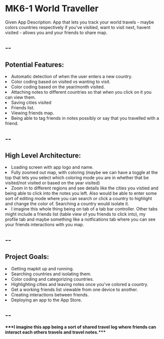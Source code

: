 <h1>MK6-1 World Traveller</h1>
Given App Description: App that lets you track your world travels - maybe colors countries respectively if you've visitied, want to visit next, havent visited - allows you and your friends to share map. 
<h2>--</h2>
<h2>Potential Features:</h2>
    <li>Automatic detection of when the user enters a new country.</li>
    <li>Color coding based on visited vs wanting to visit.</li>
    <li>Color coding based on the year/month visited.</li>
    <li>Attaching notes to different countries so that when you click on it you can view them.</li>
    <li>Saving cities visited</li>
    <li>Friends list.</li>
    <li>Viewing friends map.</li>
    <li>Being able to tag friends in notes possibly or say that you travelled with a friend.</li>
<h2>--</h2>
<h2>High Level Architecture:</h2>
    <li>Loading screen with app logo and name.</li>
    <li>Fully zoomed out map, with coloring (maybe we can have a toggle at the top that lets you select which coloring mode you are in whether that be visited/not visited or based on the year visited)</li>
    <li>Zoom in to different regions and see details like the cities you vistied and being able to click into the notes you left. Also would be able to enter some sort of editing mode where you can search or click a country to highlight and change the color of. Searching a country would isolate it.</li>
    <li>I imagine this whole thing being on tab of a tab bar controller. Other tabs might include a friends list (table view of you friends to click into), my profile tab and maybe something like a notfications tab where you can see your friends interactions with you map.</li>
<h2>--</h2>
<h2>Project Goals:</h2>
    <li>Getting mapkit up and running.</li>
    <li>Searching countries and isolating them.</li>
    <li>Color coding and categorizing countries.</li>
    <li>Highlighting cities and leaving notes once you've colored a country.</li>
    <li>Get a working friends list viewable from one device to another.</li>
    <li>Creating interactions between friends.</li>
    <li>Deploying an app to the App Store.</li>
<h2>--</h2>
<p><b>***I imagine this app being a sort of shared travel log where friends can interact each others travels and travel notes.***</b><p>